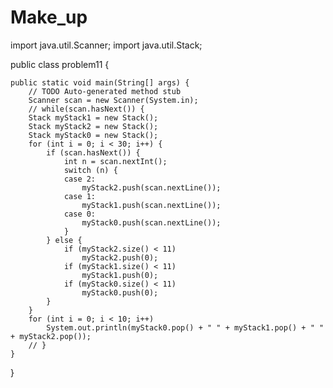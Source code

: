 # Make_up
import java.util.Scanner;
import java.util.Stack;

public class problem11 {

	public static void main(String[] args) {
		// TODO Auto-generated method stub
		Scanner scan = new Scanner(System.in);
		// while(scan.hasNext()) {
		Stack myStack1 = new Stack();
		Stack myStack2 = new Stack();
		Stack myStack0 = new Stack();
		for (int i = 0; i < 30; i++) {
			if (scan.hasNext()) {
				int n = scan.nextInt();
				switch (n) {
				case 2:
					myStack2.push(scan.nextLine());
				case 1:
					myStack1.push(scan.nextLine());
				case 0:
					myStack0.push(scan.nextLine());
				}
			} else {
				if (myStack2.size() < 11)
					myStack2.push(0);
				if (myStack1.size() < 11)
					myStack1.push(0);
				if (myStack0.size() < 11)
					myStack0.push(0);
			}
		}
		for (int i = 0; i < 10; i++)
			System.out.println(myStack0.pop() + " " + myStack1.pop() + " " + myStack2.pop());
		// }
	}
}
